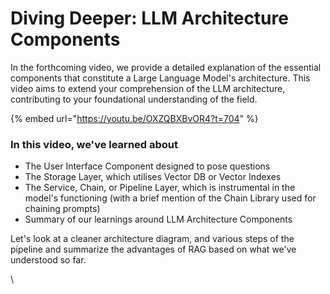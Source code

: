 # Diving Deeper: LLM Architecture Components

In the forthcoming video, we provide a detailed explanation of the essential components that constitute a Large Language Model's architecture. This video aims to extend your comprehension of the LLM architecture, contributing to your foundational understanding of the field.

{% embed url="https://youtu.be/OXZQBXBvOR4?t=704" %}

### In this video, we've learned about

* The User Interface Component designed to pose questions
* The Storage Layer, which utilises Vector DB or Vector Indexes
* The Service, Chain, or Pipeline Layer, which is instrumental in the model's functioning (with a brief mention of the Chain Library used for chaining prompts)
* Summary of our learnings around LLM Architecture Components

Let's look at a cleaner architecture diagram, and various steps of the pipeline and summarize the advantages of RAG based on what we've understood so far.

\
